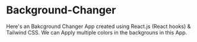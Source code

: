 # Background-Changer
Here's an Bakcground Changer App created using React.js (React hooks) & Tailwind CSS.
We can Apply multiple colors in the backgrouns in this App.
